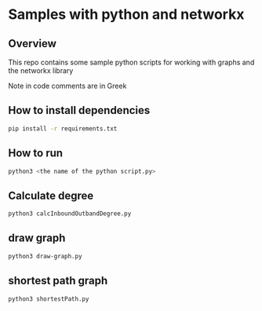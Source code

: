 # Samples with python and networkx

## Overview

This repo contains some sample python scripts for working with graphs and the networkx library

Note in code comments are in Greek

## How to install dependencies

```sh
pip install -r requirements.txt
```

## How to run

```sh
python3 <the name of the python script.py>
```

## Calculate degree

```sh
python3 calcInboundOutbandDegree.py
```

## draw graph

```sh
python3 draw-graph.py
```

## shortest path graph

```sh
python3 shortestPath.py
```



